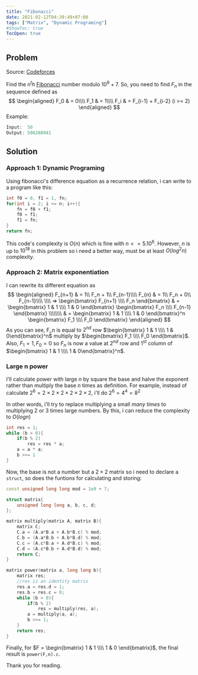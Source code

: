 ```yaml
---
title: "Fibonacci"
date: 2021-02-12T04:39:49+07:00
tags: ["Matrix", "Dynamic Programing"]
#ShowToc: true
TocOpen: true
---
```

## Problem
Source: [Codeforces](https://codeforces.com/gym/102644/problem/C)

Find the $n^th$ [Fibonacci](https://en.wikipedia.org/wiki/Fibonacci_number) number modulo $10^9+7$. So, you need to find $F_n$ in the sequence defined as
$$  
    \begin{aligned}
        F_0 & = 0\\\\
        F_1 & = 1\\\\
        F_i & = F_{i-1} + F_{i-2} (i >= 2)
    \end{aligned}
$$
Example:
```cpp
Input:  50
Output: 586268941
```
## Solution
### Approach 1: Dynamic Programing
Using fibonacci's difference equation as a recurrence relation, i can write to a program like this:
```cpp
int f0 = 0, f1 = 1, fn;
for(int i = 2; i <= n; i++){
    fn = f0 + f1;
    f0 = f1;
    f1 = fn;
}
return fn;
```
This code's complexity is $O(n)$ which is fine with $n <= 5. 10^6$. However, $n$ is up to $10^{18}$ in this problem so i need a better way, must be at least $O(log^2 n)$ complexity.
### Approach 2: Matrix exponentiation
I can rewrite its different equation as
$$
\begin{aligned}
    F_{n+1} & = 1\\ F_n + 1\\ F_{n-1}\\\\
    F_{n}   & = 1\\ F_n + 0\\ F_{n-1}\\\\
    \\\\
    => \begin{bmatrix} F_{n+1} \\\\ F_n \end{bmatrix} & = 
    \begin{bmatrix} 1 & 1 \\\\ 1 & 0 \end{bmatrix} \begin{bmatrix} F_n \\\\ F_{n-1} \end{bmatrix}
    \\\\\\\\ & =
    \begin{bmatrix} 1 & 1 \\\\ 1 & 0 \end{bmatrix}^n \begin{bmatrix} F_1 \\\\ F_0 \end{bmatrix}
\end{aligned}
$$
As you can see, F_n is equal to $2^{nd}$ row $\begin{bmatrix} 1 & 1 \\\\ 1 & 0\end{bmatrix}^n$ multiply by
$\begin{bmatrix} F_1 \\\\ F_0 \end{bmatrix}$. Also, $F_1 = 1, F_0 = 0$ so $F_n$ is now a value at $2^{nd}$ row and $1^{st}$ column of $\begin{bmatrix} 1 & 1 \\\\ 1 & 0\end{bmatrix}^n$.
### Large n power
I'll calculate power with large $n$ by square the base and halve the exponent rather than multiply the base $n$ times as definition. For example, instead of calculate $2^6 = 2\times2\times2\times2\times2\times2,$ i'll do $2^6 = 4^4 = 8^2$

In other words, i'll try to replace multiplying a small *many times* to multiplying 2 or 3 times large numbers. By this, i can reduce the complexity to $O(logn)$
```cpp
int res = 1;
while (b > 0){
    if(b % 2)
        res = res * a;
    a = a * a;
    b >>= 1
}
```
Now, the base is not a number but a $2 \times 2$ matrix so i need to declare a `struct`, so does the funtions for calculating and storing:
```cpp
const unsigned long long mod = 1e9 + 7;

struct matrix{
    unsigned long long a, b, c, d;
};

matrix multiply(matrix A, matrix B){
    matrix C;
    C.a = (A.a*B.a + A.b*B.c) % mod;
    C.b = (A.a*B.b + A.b*B.d) % mod;
    C.c = (A.c*B.a + A.d*B.c) % mod;
    C.d = (A.c*B.b + A.d*B.d) % mod;
    return C;
}

matrix power(matrix a, long long b){
    matrix res;
    //res is an identity matrix
    res.a = res.d = 1;
    res.b = res.c = 0;
    while (b > 0){
        if(b % 2)
            res = multiply(res, a);
        a = multiply(a, a);
        b >>= 1;
    }
    return res;
}
```
Finally, for $F = \begin{bmatrix} 1 & 1 \\\\ 1 & 0 \end{bmatrix}$, the final result is `power(F,n).c`. 

Thank you for reading.